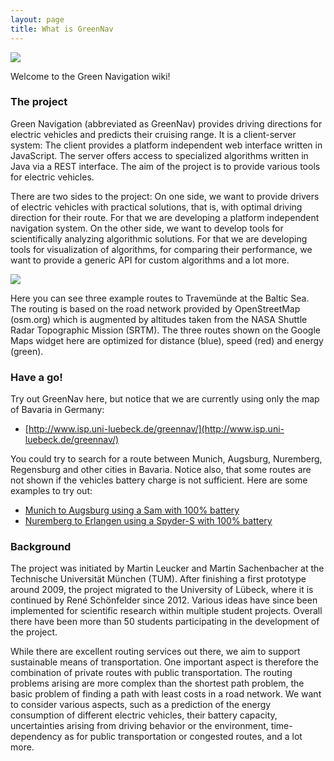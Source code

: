 ```yaml
---
layout: page
title: What is GreenNav
---
```


![](http://www.isp.uni-luebeck.de/~schoenfr/greennav/banner.svg)

Welcome to the Green Navigation wiki!

### The project

Green Navigation (abbreviated as GreenNav) provides driving directions for electric vehicles and predicts their cruising range. It is a client-server system: The client provides a platform independent web interface written in JavaScript. The server offers access to specialized algorithms written in Java via a REST interface. The aim of the project is to provide various tools for electric vehicles.

There are two sides to the project: On one side, we want to provide drivers of electric vehicles with practical solutions, that is, with optimal driving direction for their route. For that we are developing a platform independent navigation system. On the other side, we want to develop tools for scientifically analyzing algorithmic solutions. For that we are developing tools for visualization of algorithms, for comparing their performance, we want to provide a generic API for custom algorithms and a lot more.

![](http://www.isp.uni-luebeck.de/~schoenfr/greennav/googlefrontend.png)

Here you can see three example routes to Travemünde at the Baltic Sea. The routing is based on the road network provided by OpenStreetMap (osm.org) which is augmented by altitudes taken from the NASA Shuttle Radar Topographic Mission (SRTM). The three routes shown on the Google Maps widget here are optimized for distance (blue), speed (red) and energy (green).

### Have a go!

Try out GreenNav here, but notice that we are currently using only the map of Bavaria in Germany:
* [http://www.isp.uni-luebeck.de/greennav/](http://www.isp.uni-luebeck.de/greennav/)

You could try to search for a route between Munich, Augsburg, Nuremberg, Regensburg and other cities in Bavaria. Notice also, that some routes are not shown if the vehicles battery charge is not sufficient. Here are some examples to try out:

* [Munich to Augsburg using a Sam with 100% battery](http://www.isp.uni-luebeck.de/greennav/?from=munich&to=augsburg&vehicle=Sam&battery=100)
* [Nuremberg to Erlangen using a Spyder-S with 100% battery](http://www.isp.uni-luebeck.de/greennav/?from=nuremberg&to=erlangen&vehicle=Spyder-S&battery=100)

### Background

The project was initiated by Martin Leucker and Martin Sachenbacher at the Technische Universität München (TUM). After finishing a first prototype around 2009, the project migrated to the University of Lübeck, where it is continued by René Schönfelder since 2012. Various ideas have since been implemented for scientific research within multiple student projects. Overall there have been more than 50 students participating in the development of the project.

While there are excellent routing services out there, we aim to support sustainable means of transportation. One important aspect is therefore the combination of private routes with public transportation. The routing problems arising are more complex than the shortest path problem, the basic problem of finding a path with least costs in a road network. We want to consider various aspects, such as a prediction of the energy consumption of different electric vehicles, their battery capacity, uncertainties arising from driving behavior or the environment, time-dependency as for public transportation or congested routes, and a lot more. 
